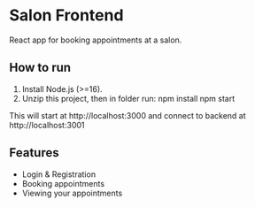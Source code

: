 # Salon Frontend

React app for booking appointments at a salon.

## How to run

1. Install Node.js (>=16).
2. Unzip this project, then in folder run:
   npm install
   npm start

This will start at http://localhost:3000 and connect to backend at http://localhost:3001

## Features

- Login & Registration
- Booking appointments
- Viewing your appointments
